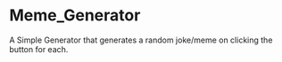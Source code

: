 # Meme_Generator

A Simple Generator that generates a random joke/meme on clicking the button for each.
